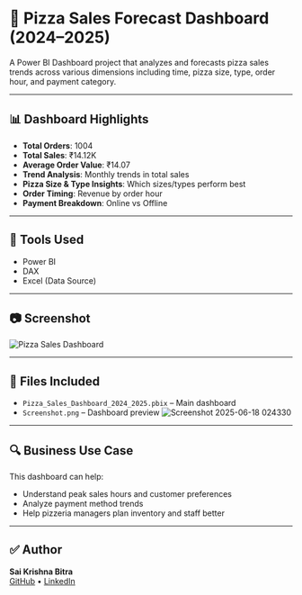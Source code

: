 # 🍕 Pizza Sales Forecast Dashboard (2024–2025)

A Power BI Dashboard project that analyzes and forecasts pizza sales trends across various dimensions including time, pizza size, type, order hour, and payment category.

---

## 📊 Dashboard Highlights

- **Total Orders**: 1004
- **Total Sales**: ₹14.12K
- **Average Order Value**: ₹14.07
- **Trend Analysis**: Monthly trends in total sales
- **Pizza Size & Type Insights**: Which sizes/types perform best
- **Order Timing**: Revenue by order hour
- **Payment Breakdown**: Online vs Offline

---

## 🔧 Tools Used

- Power BI
- DAX
- Excel (Data Source)

---

## 📷 Screenshot

![Pizza Sales Dashboard]()

---

## 📂 Files Included

- `Pizza_Sales_Dashboard_2024_2025.pbix` – Main dashboard
- `Screenshot.png` – Dashboard preview
![Screenshot 2025-06-18 024330](https://github.com/user-attachments/assets/dfa10f0e-8616-4bde-b8e6-9f760152153f)

---

## 🔍 Business Use Case

This dashboard can help:
- Understand peak sales hours and customer preferences
- Analyze payment method trends
- Help pizzeria managers plan inventory and staff better

---

## ✅ Author

**Sai Krishna Bitra**  
[GitHub](https://github.com/saikrishna1403) • [LinkedIn](www.linkedin.com/in/sai-krishna-bitra-0b79b9148)
